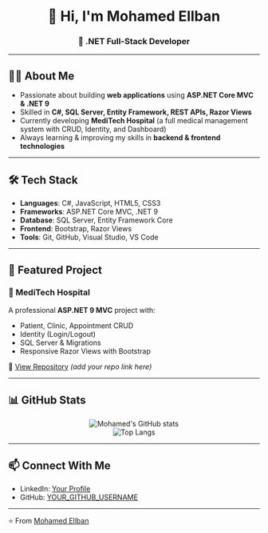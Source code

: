 <div align="center">

# 👋 Hi, I'm Mohamed Ellban  
### 🚀 .NET Full-Stack Developer  

</div>

---

## 🧑‍💻 About Me  
- Passionate about building **web applications** using **ASP.NET Core MVC & .NET 9**  
- Skilled in **C#, SQL Server, Entity Framework, REST APIs, Razor Views**  
- Currently developing **MediTech Hospital** (a full medical management system with CRUD, Identity, and Dashboard)  
- Always learning & improving my skills in **backend & frontend technologies**  

---

## 🛠 Tech Stack  

- **Languages**: C#, JavaScript, HTML5, CSS3  
- **Frameworks**: ASP.NET Core MVC, .NET 9  
- **Database**: SQL Server, Entity Framework Core  
- **Frontend**: Bootstrap, Razor Views  
- **Tools**: Git, GitHub, Visual Studio, VS Code  

---

## 📌 Featured Project  

### 🏥 MediTech Hospital  
A professional **ASP.NET 9 MVC** project with:  
- Patient, Clinic, Appointment CRUD  
- Identity (Login/Logout)  
- SQL Server & Migrations  
- Responsive Razor Views with Bootstrap  

🔗 [View Repository](#) *(add your repo link here)*  

---

## 📊 GitHub Stats  

<div align="center">

![Mohamed's GitHub stats](https://github-readme-stats.vercel.app/api?username=YOUR_GITHUB_USERNAME&show_icons=true&theme=radical)  
![Top Langs](https://github-readme-stats.vercel.app/api/top-langs/?username=YOUR_GITHUB_USERNAME&layout=compact&theme=radical)

</div>

---

## 📫 Connect With Me  
- LinkedIn: [Your Profile](#)  
- GitHub: [YOUR_GITHUB_USERNAME](#)  

---
⭐️ From [Mohamed Ellban](#)
